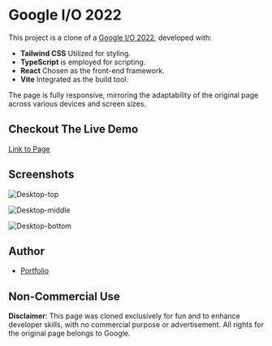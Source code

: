 # Google I/O 2022

This project is a clone of a [Google I/O 2022](https://io.google/2022/), developed with:

- **Tailwind CSS** Utilized for styling.
- **TypeScript** is employed for scripting.
- **React** Chosen as the front-end framework.
- **Vite** Integrated as the build tool.

The page is fully responsive, mirroring the adaptability of the original page across various devices and screen sizes.

## Checkout The Live Demo

[Link to Page]()

## Screenshots

![Desktop-top](https://raw.githubusercontent.com/Peac-h/google_I-O_2022/main/Screenshot%202024-07-19%20at%201.31.23%E2%80%AFPM.png)

![Desktop-middle](https://raw.githubusercontent.com/Peac-h/google_I-O_2022/main/Screenshot%202024-07-19%20at%201.31.36%E2%80%AFPM.png)

![Desktop-bottom](https://raw.githubusercontent.com/Peac-h/google_I-O_2022/main/Screenshot%202024-07-19%20at%201.31.45%E2%80%AFPM.png)

## Author

- [Portfolio](https://peachfolio.online/)

## Non-Commercial Use

**Disclaimer**: This page was cloned exclusively for fun and to enhance developer skills, with no commercial purpose or advertisement. All rights for the original page belongs to Google.
